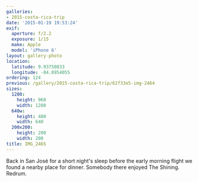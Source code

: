 ```yaml
---
galleries:
- 2015-costa-rica-trip
date: '2015-01-19 19:53:24'
exif:
  aperture: f/2.2
  exposure: 1/15
  make: Apple
  model: 'iPhone 6'
layout: gallery-photo
location:
  latitude: 9.93750833
  longitude: -84.0954055
ordering: 124
previous: /gallery/2015-costa-rica-trip/62f33e5-img-2464
sizes:
  1280:
    height: 960
    width: 1280
  640w:
    height: 480
    width: 640
  200x200:
    height: 200
    width: 200
title: IMG_2465
---
```


Back in San José for a short night's sleep before the early morning flight we found a nearby place for dinner. Somebody there enjoyed The Shining. Redrum.
